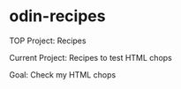 # odin-recipes
TOP Project: Recipes

Current Project: Recipes to test HTML chops

Goal: Check my HTML chops
